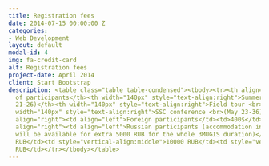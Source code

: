 ```yaml
---
title: Registration fees
date: 2014-07-15 00:00:00 Z
categories:
- Web Development
layout: default
modal-id: 4
img: fa-credit-card
alt: Registration fees
project-date: April 2014
client: Start Bootstrap
description: <table class="table table-condensed"><tbody><tr><th align="left">Category
  of participants</th><th width="140px" style="text-align:right">Summer school <br>(May
  21-26)</th><th width="140px" style="text-align:right">Field tour <br>(May 26-31)</th><th
  width="140px" style="text-align:right">SSC conference <br>(May 23-36)</th></tr><tr
  align="right"><td align="left">Foreign participants</td><td>400$</td><td>400$</td><td>0$</td></tr><tr
  align="right"><td align="left">Russian participants (accommodation in student campus
  will be available for extra 5000 RUB for the whole 3MUGIS duration)</td><td style="vertical-align:middle">10000
  RUB</td><td style="vertical-align:middle">10000 RUB</td><td style="vertical-align:middle">0
  RUB</td></tr></tbody></table>
---
```


